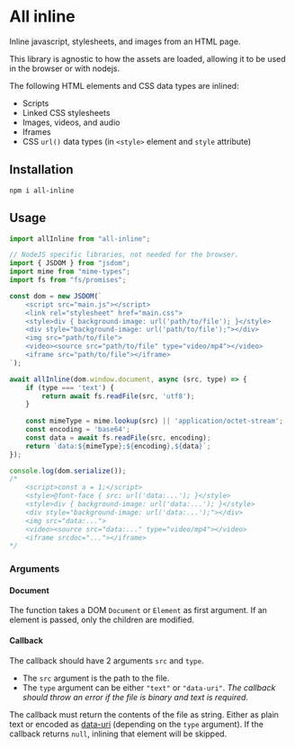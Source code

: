 # All inline

Inline javascript, stylesheets, and images from an HTML page.

This library is agnostic to how the assets are loaded, allowing it to be used in the browser or with nodejs. 

The following HTML elements and CSS data types are inlined:
* Scripts
* Linked CSS stylesheets
* Images, videos, and audio
* Iframes
* CSS `url()` data types (in `<style>` element and `style` attribute)

## Installation

    npm i all-inline

## Usage

```js
import allInline from "all-inline";

// NodeJS specific libraries, not needed for the browser.
import { JSDOM } from "jsdom";
import mime from "mime-types";
import fs from "fs/promises";

const dom = new JSDOM(`
    <script src="main.js"></script>
    <link rel="stylesheet" href="main.css">
    <style>div { background-image: url('path/to/file'); }</style>
    <div style="background-image: url('path/to/file');"></div>
    <img src="path/to/file">
    <video><source src="path/to/file" type="video/mp4"></video>
    <iframe src="path/to/file"></iframe>
`);

await allInline(dom.window.document, async (src, type) => {
    if (type === 'text') {
        return await fs.readFile(src, 'utf8');
    }
    
    const mimeType = mime.lookup(src) || 'application/octet-stream';
    const encoding = 'base64';
    const data = await fs.readFile(src, encoding);
    return `data:${mimeType};${encoding},${data}`;
});

console.log(dom.serialize());
/*
    <script>const a = 1;</script>
    <style>@font-face { src: url('data:...'); }</style>
    <style>div { background-image: url('data:...'); }</style>
    <div style="background-image: url('data:...');"></div>
    <img src="data:...">
    <video><source src="data:..." type="video/mp4"></video>
    <iframe srcdoc="..."></iframe>
*/
```

### Arguments

#### Document

The function takes a DOM `Document` or `Element` as first argument. If an element is passed,
only the children are modified.

#### Callback

The callback should have 2 arguments `src` and `type`.

* The `src` argument is the path to the file.
* The `type` argument can be either `"text"` or `"data-uri"`. _The callback should throw an
error if the file is binary and text is required._

The callback must return the contents of the file as string. Either as plain text or encoded
as [data-uri](https://developer.mozilla.org/en-US/docs/Web/HTTP/Basics_of_HTTP/Data_URLs)
(depending on the `type` argument). If the callback returns `null`, inlining that element will
be skipped.
